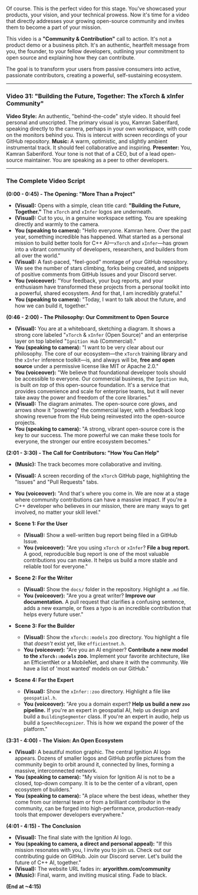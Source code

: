 Of course. This is the perfect video for this stage. You've showcased your products, your vision, and your technical prowess. Now it's time for a video that directly addresses your growing open-source community and invites them to become a part of your mission.

This video is a **"Community & Contribution"** call to action. It's not a product demo or a business pitch. It's an authentic, heartfelt message from you, the founder, to your fellow developers, outlining your commitment to open source and explaining how they can contribute.

The goal is to transform your users from passive consumers into active, passionate contributors, creating a powerful, self-sustaining ecosystem.

---

### **Video 31: "Building the Future, Together: The xTorch & xInfer Community"**

**Video Style:** An authentic, "behind-the-code" style video. It should feel personal and unscripted. The primary visual is you, Kamran Saberifard, speaking directly to the camera, perhaps in your own workspace, with code on the monitors behind you. This is intercut with screen recordings of your GitHub repository.
**Music:** A warm, optimistic, and slightly ambient instrumental track. It should feel collaborative and inspiring.
**Presenter:** You, Kamran Saberiford. Your tone is not that of a CEO, but of a lead open-source maintainer. You are speaking as a peer to other developers.

---

### **The Complete Video Script**

**(0:00 - 0:45) - The Opening: "More Than a Project"**

*   **(Visual):** Opens with a simple, clean title card: **"Building the Future, Together."** The `xTorch` and `xInfer` logos are underneath.
*   **(Visual):** Cut to you, in a genuine workspace setting. You are speaking directly and warmly to the camera.
*   **You (speaking to camera):** "Hello everyone. Kamran here. Over the past year, something incredible has happened. What started as a personal mission to build better tools for C++ AI—`xTorch` and `xInfer`—has grown into a vibrant community of developers, researchers, and builders from all over the world."
*   **(Visual):** A fast-paced, "feel-good" montage of your GitHub repository. We see the number of stars climbing, forks being created, and snippets of positive comments from GitHub Issues and your Discord server.
*   **You (voiceover):** "Your feedback, your bug reports, and your enthusiasm have transformed these projects from a personal toolkit into a powerful, shared ecosystem. And for that, I am incredibly grateful."
*   **You (speaking to camera):** "Today, I want to talk about the future, and how we can build it, together."

**(0:46 - 2:00) - The Philosophy: Our Commitment to Open Source**

*   **(Visual):** You are at a whiteboard, sketching a diagram. It shows a strong core labeled "`xTorch` & `xInfer` (Open Source)" and an enterprise layer on top labeled "`Ignition Hub` (Commercial)."
*   **You (speaking to camera):** "I want to be very clear about our philosophy. The core of our ecosystem—the `xTorch` training library and the `xInfer` inference toolkit—is, and always will be, **free and open source** under a permissive license like MIT or Apache 2.0."
*   **You (voiceover):** "We believe that foundational developer tools should be accessible to everyone. Our commercial business, the `Ignition Hub`, is built *on top* of this open-source foundation. It's a service that provides convenience and scale for enterprise teams, but it will never take away the power and freedom of the core libraries."
*   **(Visual):** The diagram animates. The open-source core glows, and arrows show it "powering" the commercial layer, with a feedback loop showing revenue from the Hub being reinvested into the open-source projects.
*   **You (speaking to camera):** "A strong, vibrant open-source core is the key to our success. The more powerful we can make these tools for everyone, the stronger our entire ecosystem becomes."

**(2:01 - 3:30) - The Call for Contributors: "How You Can Help"**

*   **(Music):** The track becomes more collaborative and inviting.
*   **(Visual):** A screen recording of the `xTorch` GitHub page, highlighting the "Issues" and "Pull Requests" tabs.
*   **You (voiceover):** "And that's where you come in. We are now at a stage where community contributions can have a massive impact. If you're a C++ developer who believes in our mission, there are many ways to get involved, no matter your skill level."

*   **Scene 1: For the User**
    *   **(Visual):** Show a well-written bug report being filed in a GitHub Issue.
    *   **You (voiceover):** "Are you using `xTorch` or `xInfer`? **File a bug report.** A good, reproducible bug report is one of the most valuable contributions you can make. It helps us build a more stable and reliable tool for everyone."

*   **Scene 2: For the Writer**
    *   **(Visual):** Show the `docs/` folder in the repository. Highlight a `.md` file.
    *   **You (voiceover):** "Are you a great writer? **Improve our documentation.** A pull request that clarifies a confusing sentence, adds a new example, or fixes a typo is an incredible contribution that helps every future user."

*   **Scene 3: For the Builder**
    *   **(Visual):** Show the `xTorch::models` zoo directory. You highlight a file that *doesn't* exist yet, like `efficientnet.h`.
    *   **You (voiceover):** "Are you an AI engineer? **Contribute a new model to the `xTorch::models` zoo.** Implement your favorite architecture, like an EfficientNet or a MobileNet, and share it with the community. We have a list of 'most wanted' models on our GitHub."

*   **Scene 4: For the Expert**
    *   **(Visual):** Show the `xInfer::zoo` directory. Highlight a file like `geospatial.h`.
    *   **You (voiceover):** "Are you a domain expert? **Help us build a new `zoo` pipeline.** If you're an expert in geospatial AI, help us design and build a `BuildingSegmenter` class. If you're an expert in audio, help us build a `SpeechRecognizer`. This is how we expand the power of the platform."

**(3:31 - 4:00) - The Vision: An Open Ecosystem**

*   **(Visual):** A beautiful motion graphic. The central Ignition AI logo appears. Dozens of smaller logos and GitHub profile pictures from the community begin to orbit around it, connected by lines, forming a massive, interconnected network.
*   **You (speaking to camera):** "My vision for Ignition AI is not to be a closed, top-down company. It is to be the center of a vibrant, open ecosystem of builders."
*   **You (speaking to camera):** "A place where the best ideas, whether they come from our internal team or from a brilliant contributor in the community, can be forged into high-performance, production-ready tools that empower developers everywhere."

**(4:01 - 4:15) - The Conclusion**

*   **(Visual):** The final slate with the Ignition AI logo.
*   **You (speaking to camera, a direct and personal appeal):** "If this mission resonates with you, I invite you to join us. Check out our contributing guide on GitHub. Join our Discord server. Let's build the future of C++ AI, together."
*   **(Visual):** The website URL fades in: **aryorithm.com/community**
*   **(Music):** Final, warm, and inviting musical sting. Fade to black.

**(End at ~4:15)**